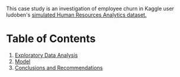 This case study is an investigation of employee churn in Kaggle user ludoben's [simulated Human Resources Analytics dataset.](https://www.kaggle.com/ludobenistant/hr-analytics)  
  
# Table of Contents
1. [Exploratory Data Analysis](src/eda.ipynb)
2. [Model](src/modeling.ipynb)
3. [Conclusions and Recommendations](Conclusions)
